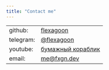 ```yaml
---
title: "Contact me"
---
```


|           |                                                                           |
| --------- | ------------------------------------------------------------------------- |
| github:   | [flexagoon](https://github.com/flexagoon)                                 |
| telegram: | [@flexagoon](https://t.me/flexagoon)                                      |
| youtube:  | [бумажный кораблик](https://youtube.com/channel/UCT_zuaWs6SitJF2lvuHO7xw) |
| email:    | me@fxgn.dev
